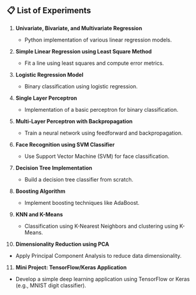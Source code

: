 ## 📋 List of Experiments

1. **Univariate, Bivariate, and Multivariate Regression**  
   - Python implementation of various linear regression models.

2. **Simple Linear Regression using Least Square Method**  
   - Fit a line using least squares and compute error metrics.

3. **Logistic Regression Model**  
   - Binary classification using logistic regression.

4. **Single Layer Perceptron**  
   - Implementation of a basic perceptron for binary classification.

5. **Multi-Layer Perceptron with Backpropagation**  
   - Train a neural network using feedforward and backpropagation.

6. **Face Recognition using SVM Classifier**  
   - Use Support Vector Machine (SVM) for face classification.

7. **Decision Tree Implementation**  
   - Build a decision tree classifier from scratch.

8. **Boosting Algorithm**  
   - Implement boosting techniques like AdaBoost.

9. **KNN and K-Means**  
   - Classification using K-Nearest Neighbors and clustering using K-Means.

10. **Dimensionality Reduction using PCA**  
   - Apply Principal Component Analysis to reduce data dimensionality.

11. **Mini Project: TensorFlow/Keras Application**  
   - Develop a simple deep learning application using TensorFlow or Keras (e.g., MNIST digit classifier).


